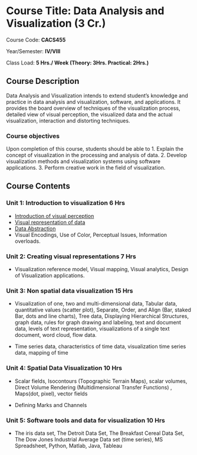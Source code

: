 # Course Title: Data Analysis and Visualization (3 Cr.)

Course Code: **CACS455**

Year/Semester: **IV/VIII**

Class Load: **5 Hrs./ Week (Theory: 3Hrs. Practical: 2Hrs.)**

## Course Description

Data Analysis and Visualization intends to extend student’s knowledge and practice in data analysis and visualization, software, and applications. It provides the board overview of techniques of the visualization process, detailed view of visual perception, the visualized data and the actual visualization, interaction and distorting techniques.

### Course objectives

Upon completion of this course, students should be able to 1. Explain the concept of visualization in the processing and analysis of data. 2. Develop visualization methods and visualization systems using software applications. 3. Perform creative work in the field of visualization.

## Course Contents

### Unit 1: Introduction to visualization 6 Hrs

- [Introduction of visual perception](./Unit-01-Introduction-to-Visualization.md#introduction-of-visual-perception)
- [Visual representation of data](./Unit-01-Introduction-to-Visualization.md#visual-representation-of-data)
- [Data Abstraction](./Unit-01-Introduction-to-Visualization.md#data-abstraction)
- Visual Encodings, Use of Color, Perceptual Issues, Information overloads.

### Unit 2: Creating visual representations 7 Hrs

- Visualization reference model, Visual mapping, Visual analytics, Design of Visualization applications.

### Unit 3: Non spatial data visualization 15 Hrs

- Visualization of one, two and multi-dimensional data, Tabular data, quantitative values (scatter plot), Separate, Order, and Align (Bar, staked Bar, dots and line charts), Tree data, Displaying Hierarchical Structures, graph data, rules for graph drawing and labeling, text and document data, levels of text representation, visualizations of a single text document, word cloud, flow data.

- Time series data, characteristics of time data, visualization time series data, mapping of time

### Unit 4: Spatial Data Visualization 10 Hrs

- Scalar fields, Isocontours (Topographic Terrain Maps), scalar volumes, Direct Volume Rendering (Multidimensional Transfer Functions) , Maps(dot, pixel), vector fields

- Defining Marks and Channels

### Unit 5: Software tools and data for visualization 10 Hrs

- The iris data set, The Detroit Data Set, The Breakfast Cereal Data Set, The Dow Jones Industrial Average Data set (time series), MS Spreadsheet, Python, Matlab, Java, Tableau